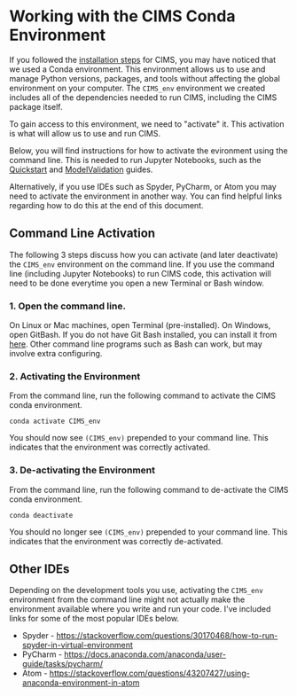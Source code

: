 # Working with the CIMS Conda Environment

If you followed the [installation steps](Installation.md) for CIMS, you may have noticed that we used a Conda environment. This environment allows us to use and manage Python versions, packages, and tools without affecting the global environment on your computer. The `CIMS_env` environment we created includes all of the dependencies needed to run CIMS, including the CIMS package itself. 

To gain access to this environment, we need to "activate" it. This activation is what will allow us to use and run CIMS. 

Below, you will find instructions for how to activate the evironment using the command line. This is needed to run Jupyter Notebooks, such as the [Quickstart](../code/tutorials_examples/Quickstart.ipynb) and [ModelValidation](../code/tutorials_examples/ModelValidation.ipynb) guides. 

Alternatively, if you use IDEs such as Spyder, PyCharm, or Atom you may need to activate the environment in another way. You can find helpful links regarding how to do this at the end of this document. 

## Command Line Activation
The following 3 steps discuss how you can activate (and later deactivate) the `CIMS_env` environment on the command line. If you use the command line (including Jupyter Notebooks) to run CIMS code, this activation will need to be done everytime you open a new Terminal or Bash window.  

### 1. Open the command line.    
On Linux or Mac machines, open Terminal (pre-installed). On Windows, open GitBash. If you do not have Git Bash installed, you can install it from [here](https://gitforwindows.org/). Other command line programs such as Bash can work, but may involve extra configuring.   


### 2. Activating the Environment

From the command line, run the following command to activate the CIMS conda environment. 
```
conda activate CIMS_env
```
You should now see `(CIMS_env)` prepended to your command line. This indicates that the environment was correctly activated. 

### 3. De-activating the Environment
From the command line, run the following command to de-activate the CIMS conda environment. 
```
conda deactivate
```
You should no longer see `(CIMS_env)` prepended to your command line. This indicates that the environment was correctly de-activated. 

## Other IDEs
Depending on the development tools you use, activating the `CIMS_env` environment from the command line might not actually make the environment available where you write and run your code. I've included links for some of the most popular IDEs below.
* Spyder - https://stackoverflow.com/questions/30170468/how-to-run-spyder-in-virtual-environment
* PyCharm - https://docs.anaconda.com/anaconda/user-guide/tasks/pycharm/
* Atom - https://stackoverflow.com/questions/43207427/using-anaconda-environment-in-atom